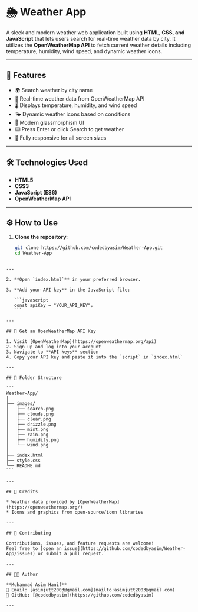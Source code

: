 
# 🌦️ Weather App

A sleek and modern weather web application built using **HTML, CSS, and JavaScript** that lets users search for real-time weather data by city. It utilizes the **OpenWeatherMap API** to fetch current weather details including temperature, humidity, wind speed, and dynamic weather icons.

---

## 📌 Features

- 🌍 Search weather by city name
- 📡 Real-time weather data from OpenWeatherMap API
- 🌡️ Displays temperature, humidity, and wind speed
- 🌤️ Dynamic weather icons based on conditions
- 💅 Modern glassmorphism UI
- ⌨️ Press Enter or click Search to get weather
- 📱 Fully responsive for all screen sizes

---

## 🛠️ Technologies Used

- **HTML5**
- **CSS3**
- **JavaScript (ES6)**
- **OpenWeatherMap API**

---

## ⚙️ How to Use

1. **Clone the repository**:
   ```bash
   git clone https://github.com/codedbyasim/Weather-App.git
   cd Weather-App
````

---

2. **Open `index.html`** in your preferred browser.

3. **Add your API key** in the JavaScript file:

   ```javascript
   const apiKey = "YOUR_API_KEY";
   ```

---

## 🔑 Get an OpenWeatherMap API Key

1. Visit [OpenWeatherMap](https://openweathermap.org/api)
2. Sign up and log into your account
3. Navigate to **API keys** section
4. Copy your API key and paste it into the `script` in `index.html`

---

## 📂 Folder Structure

```
Weather-App/
│
├── images/
│   ├── search.png
│   ├── clouds.png
│   ├── clear.png
│   ├── drizzle.png
│   ├── mist.png
│   ├── rain.png
│   ├── humidity.png
│   └── wind.png
│
├── index.html
├── style.css
└── README.md
```

---

## 🙌 Credits

* Weather data provided by [OpenWeatherMap](https://openweathermap.org/)
* Icons and graphics from open-source/icon libraries

---

## 🤝 Contributing

Contributions, issues, and feature requests are welcome!
Feel free to [open an issue](https://github.com/codedbyasim/Weather-App/issues) or submit a pull request.

---

## 👨‍💻 Author

**Muhammad Asim Hanif**
📧 Email: [asimjutt2003@gmail.com](mailto:asimjutt2003@gmail.com)
🔗 GitHub: [@codedbyasim](https://github.com/codedbyasim)

---
